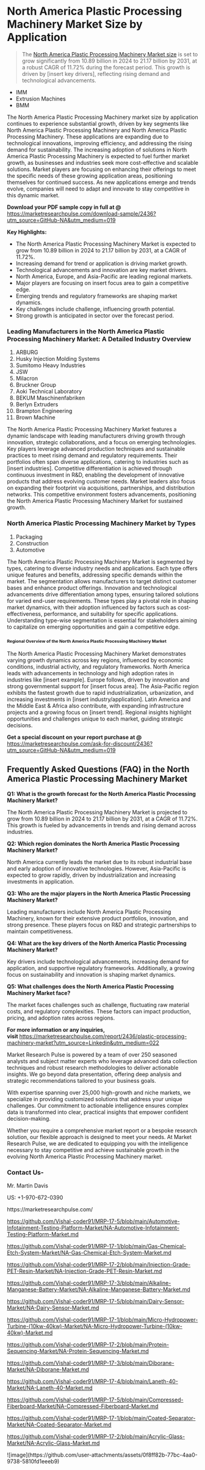 <h1>North America Plastic Processing Machinery Market&nbsp;Size by Application</h1><blockquote><p>The <a href="https://marketresearchpulse.com/download-sample/2436?utm_source=GitHub-NA&amp;utm_medium=019">North America Plastic Processing Machinery Market size</a> is set to grow significantly from 10.89 billion in 2024 to 21.17 billion by 2031, at a robust CAGR of 11.72% during the forecast period. This growth is driven by [insert key drivers], reflecting rising demand and technological advancements.</p></blockquote><ul><li>IMM <li> Extrusion Machines <li> BMM</li></ul><p>The North America Plastic Processing Machinery market size by application continues to experience substantial growth, driven by key segments like North America Plastic Processing Machinery and North America Plastic Processing Machinery. These applications are expanding due to technological innovations, improving efficiency, and addressing the rising demand for sustainability. The increasing adoption of solutions in North America Plastic Processing Machinery is expected to fuel further market growth, as businesses and industries seek more cost-effective and scalable solutions. Market players are focusing on enhancing their offerings to meet the specific needs of these growing application areas, positioning themselves for continued success. As new applications emerge and trends evolve, companies will need to adapt and innovate to stay competitive in this dynamic market.</p><p><strong>Download your PDF sample copy in full at @ </strong><a href="https://marketresearchpulse.com/download-sample/2436?utm_source=GitHub-NA&amp;utm_medium=019">https://marketresearchpulse.com/download-sample/2436?utm_source=GitHub-NA&amp;utm_medium=019</a></p><p><strong>Key Highlights: </strong></p><ul><li>The North America Plastic Processing Machinery Market is expected to grow from 10.89 billion in 2024 to 21.17 billion by 2031, at a CAGR of 11.72%.</li><li>Increasing demand for trend or application is driving market growth.</li><li>Technological advancements and innovation are key market drivers.</li><li>North America, Europe, and Asia-Pacific are leading regional markets.</li><li>Major players are focusing on insert focus area to gain a competitive edge.</li><li>Emerging trends and regulatory frameworks are shaping market dynamics.</li><li>Key challenges include challenge, influencing growth potential.</li><li>Strong growth is anticipated in sector over the forecast period.</li></ul><h3>Leading Manufacturers in the North America Plastic Processing Machinery Market: A Detailed Industry Overview</h3><ol><li>ARBURG</li><li>Husky Injection Molding Systems</li><li>Sumitomo Heavy Industries</li><li>JSW</li><li>Milacron</li><li>Bruckner Group</li><li>Aoki Technical Laboratory</li><li>BEKUM Maschinenfabriken</li><li>Berlyn Extruders</li><li>Brampton Engineering</li><li>Brown Machine</li></ol><div class="flex max-w-full flex-col flex-grow"><div class="min-h-8 text-message flex w-full flex-col items-end gap-2 whitespace-normal break-words [.text-message+&amp;]:mt-5" dir="auto" data-message-author-role="assistant" data-message-id="fd8432e4-4910-450d-b182-61b7bfb0a01f" data-message-model-slug="gpt-4o"><div class="flex w-full flex-col gap-1 empty:hidden first:pt-[3px]"><div class="markdown prose w-full break-words dark:prose-invert light"><p>The North America Plastic Processing Machinery Market features a dynamic landscape with leading manufacturers driving growth through innovation, strategic collaborations, and a focus on emerging technologies. Key players leverage advanced production techniques and sustainable practices to meet rising demand and regulatory requirements. Their portfolios often span diverse applications, catering to industries such as [insert industries]. Competitive differentiation is achieved through continuous investment in R&amp;D, enabling the development of innovative products that address evolving customer needs. Market leaders also focus on expanding their footprint via acquisitions, partnerships, and distribution networks. This competitive environment fosters advancements, positioning the North America Plastic Processing Machinery Market for sustained growth.</p></div></div></div></div><h3>North America Plastic Processing Machinery Market by Types</h3><ol><li>Packaging <li> Construction <li> Automotive</li></ol><div class="flex max-w-full flex-col flex-grow"><div class="min-h-8 text-message flex w-full flex-col items-end gap-2 whitespace-normal break-words [.text-message+&amp;]:mt-5" dir="auto" data-message-author-role="assistant" data-message-id="084470be-0bb7-4664-bddf-5156b4f41249" data-message-model-slug="gpt-4o-mini"><div class="flex w-full flex-col gap-1 empty:hidden first:pt-[3px]"><div class="markdown prose w-full break-words dark:prose-invert light"><p>The North America Plastic Processing Machinery Market is segmented by types, catering to diverse industry needs and applications. Each type offers unique features and benefits, addressing specific demands within the market. The segmentation allows manufacturers to target distinct customer bases and enhance product offerings. Innovation and technological advancements drive differentiation among types, ensuring tailored solutions for varied end-user requirements. These types play a pivotal role in shaping market dynamics, with their adoption influenced by factors such as cost-effectiveness, performance, and suitability for specific applications. Understanding type-wise segmentation is essential for stakeholders aiming to capitalize on emerging opportunities and gain a competitive edge.</p></div></div></div></div><h3><span style="font-size: 11px;">Regional Overview of the North America Plastic Processing Machinery Market</span></h3><div class="flex max-w-full flex-col flex-grow"><div class="min-h-8 text-message flex w-full flex-col items-end gap-2 whitespace-normal break-words [.text-message+&amp;]:mt-5" dir="auto" data-message-author-role="assistant" data-message-id="e9038762-ce64-4e30-91c9-9bd413514231" data-message-model-slug="gpt-4o-mini"><div class="flex w-full flex-col gap-1 empty:hidden first:pt-[3px]"><div class="markdown prose w-full break-words dark:prose-invert light"><p>The North America Plastic Processing Machinery Market demonstrates varying growth dynamics across key regions, influenced by economic conditions, industrial activity, and regulatory frameworks. North America leads with advancements in technology and high adoption rates in industries like [insert example]. Europe follows, driven by innovation and strong governmental support for [insert focus area]. The Asia-Pacific region exhibits the fastest growth due to rapid industrialization, urbanization, and increasing investments in [insert industry/application]. Latin America and the Middle East &amp; Africa also contribute, with expanding infrastructure projects and a growing focus on [insert trend]. Regional insights highlight opportunities and challenges unique to each market, guiding strategic decisions.</p></div></div></div></div><p><strong>Get a special discount on your report purchase at @ </strong><a href="https://marketresearchpulse.com/ask-for-discount/2436?utm_source=GitHub-NA&amp;utm_medium=019">https://marketresearchpulse.com/ask-for-discount/2436?utm_source=GitHub-NA&amp;utm_medium=019</a></p><h2>Frequently Asked Questions (FAQ) in the North America Plastic Processing Machinery Market</h2><p><strong>Q1: What is the growth forecast for the North America Plastic Processing Machinery Market?</strong></p><p>The North America Plastic Processing Machinery Market is projected to grow from 10.89 billion in 2024 to 21.17 billion by 2031, at a CAGR of 11.72%. This growth is fueled by advancements in trends and rising demand across industries.</p><p><strong>Q2: Which region dominates the North America Plastic Processing Machinery Market?</strong></p><p>North America currently leads the market due to its robust industrial base and early adoption of innovative technologies. However, Asia-Pacific is expected to grow rapidly, driven by industrialization and increasing investments in application.</p><p><strong>Q3: Who are the major players in the North America Plastic Processing Machinery Market?</strong></p><p>Leading manufacturers include North America Plastic Processing Machinery, known for their extensive product portfolios, innovation, and strong presence. These players focus on R&amp;D and strategic partnerships to maintain competitiveness.</p><p><strong>Q4: What are the key drivers of the North America Plastic Processing Machinery Market?</strong></p><p>Key drivers include technological advancements, increasing demand for application, and supportive regulatory frameworks. Additionally, a growing focus on sustainability and innovation is shaping market dynamics.</p><p><strong>Q5: What challenges does the North America Plastic Processing Machinery Market face?</strong></p><p>The market faces challenges such as challenge, fluctuating raw material costs, and regulatory complexities. These factors can impact production, pricing, and adoption rates across regions.</p><p><strong>For more information or any inquiries, visit&nbsp;</strong><a href="https://marketresearchpulse.com/report/2436/plastic-processing-machinery-market?utm_source=Linkedin&utm_medium=022">https://marketresearchpulse.com/report/2436/plastic-processing-machinery-market?utm_source=Linkedin&utm_medium=022</a></p><p>Market Research Pulse is powered by a team of over 250 seasoned analysts and subject matter experts who leverage advanced data collection techniques and robust research methodologies to deliver actionable insights. We go beyond data presentation, offering deep analysis and strategic recommendations tailored to your business goals.</p><p>With expertise spanning over 25,000 high-growth and niche markets, we specialize in providing customized solutions that address your unique challenges. Our commitment to actionable intelligence ensures complex data is transformed into clear, practical insights that empower confident decision-making.</p><p>Whether you require a comprehensive market report or a bespoke research solution, our flexible approach is designed to meet your needs. At Market Research Pulse, we are dedicated to equipping you with the intelligence necessary to stay competitive and achieve sustainable growth in the evolving North America Plastic Processing Machinery market.</p><h3><strong>Contact Us-</strong></h3><p>Mr. Martin Davis</p><p>US: +1-970-672-0390</p><p>https://marketresearchpulse.com/</p><p><a href="https://github.com/Vishal-coder91/MRP-17-5/blob/main/Automotive-Infotainment-Testing-Platform-Market/NA-Automotive-Infotainment-Testing-Platform-Market.md">https://github.com/Vishal-coder91/MRP-17-5/blob/main/Automotive-Infotainment-Testing-Platform-Market/NA-Automotive-Infotainment-Testing-Platform-Market.md</a></p><p><a href="https://github.com/Vishal-coder91/MRP-17-1/blob/main/Gas-Chemical-Etch-System-Market/NA-Gas-Chemical-Etch-System-Market.md">https://github.com/Vishal-coder91/MRP-17-1/blob/main/Gas-Chemical-Etch-System-Market/NA-Gas-Chemical-Etch-System-Market.md</a></p><p><a href="https://github.com/Vishal-coder91/MRP-17-2/blob/main/Injection-Grade-PET-Resin-Market/NA-Injection-Grade-PET-Resin-Market.md">https://github.com/Vishal-coder91/MRP-17-2/blob/main/Injection-Grade-PET-Resin-Market/NA-Injection-Grade-PET-Resin-Market.md</a></p><p><a href="https://github.com/Vishal-coder91/MRP-17-3/blob/main/Alkaline-Manganese-Battery-Market/NA-Alkaline-Manganese-Battery-Market.md">https://github.com/Vishal-coder91/MRP-17-3/blob/main/Alkaline-Manganese-Battery-Market/NA-Alkaline-Manganese-Battery-Market.md</a></p><p><a href="https://github.com/Vishal-coder91/MRP-17-5/blob/main/Dairy-Sensor-Market/NA-Dairy-Sensor-Market.md">https://github.com/Vishal-coder91/MRP-17-5/blob/main/Dairy-Sensor-Market/NA-Dairy-Sensor-Market.md</a></p><p><a href="https://github.com/Vishal-coder91/MRP-17-1/blob/main/Micro-Hydropower-Turbine-(10kw-40kw)-Market/NA-Micro-Hydropower-Turbine-(10kw-40kw)-Market.md">https://github.com/Vishal-coder91/MRP-17-1/blob/main/Micro-Hydropower-Turbine-(10kw-40kw)-Market/NA-Micro-Hydropower-Turbine-(10kw-40kw)-Market.md</a></p><p><a href="https://github.com/Vishal-coder91/MRP-17-2/blob/main/Protein-Sequencing-Market/NA-Protein-Sequencing-Market.md">https://github.com/Vishal-coder91/MRP-17-2/blob/main/Protein-Sequencing-Market/NA-Protein-Sequencing-Market.md</a></p><p><a href="https://github.com/Vishal-coder91/MRP-17-3/blob/main/Diborane-Market/NA-Diborane-Market.md">https://github.com/Vishal-coder91/MRP-17-3/blob/main/Diborane-Market/NA-Diborane-Market.md</a></p><p><a href="https://github.com/Vishal-coder91/MRP-17-4/blob/main/Laneth-40-Market/NA-Laneth-40-Market.md">https://github.com/Vishal-coder91/MRP-17-4/blob/main/Laneth-40-Market/NA-Laneth-40-Market.md</a></p><p><a href="https://github.com/Vishal-coder91/MRP-17-5/blob/main/Compressed-Fiberboard-Market/NA-Compressed-Fiberboard-Market.md">https://github.com/Vishal-coder91/MRP-17-5/blob/main/Compressed-Fiberboard-Market/NA-Compressed-Fiberboard-Market.md</a></p><p><a href="https://github.com/Vishal-coder91/MRP-17-1/blob/main/Coated-Separator-Market/NA-Coated-Separator-Market.md">https://github.com/Vishal-coder91/MRP-17-1/blob/main/Coated-Separator-Market/NA-Coated-Separator-Market.md</a></p><p><a href="https://github.com/Vishal-coder91/MRP-17-2/blob/main/Acrylic-Glass-Market/NA-Acrylic-Glass-Market.md">https://github.com/Vishal-coder91/MRP-17-2/blob/main/Acrylic-Glass-Market/NA-Acrylic-Glass-Market.md</a></p>
![image](https://github.com/user-attachments/assets/0f8ff82b-77bc-4aa0-9738-5810fd1eeeb9)
